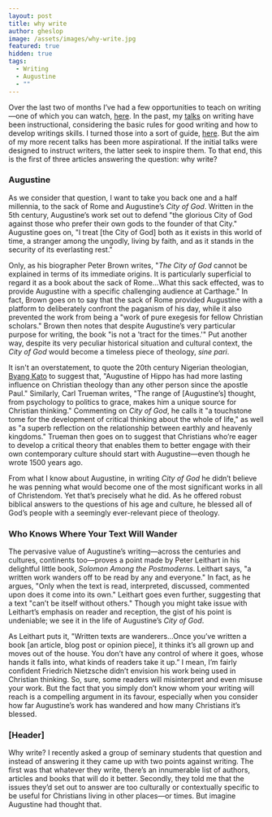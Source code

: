 ```yaml
---
layout: post
title: why write
author: gheslop
image: /assets/images/why-write.jpg
featured: true
hidden: true
tags:
  - Writing
  - Augustine
  - ""
---
```

Over the last two of months I’ve had a few opportunities to teach on writing—one of which you can watch, [here](https://www.youtube.com/watch?v=PrR1SltXx6M&t=4784s). In the past, my [talks](https://www.youtube.com/watch?v=8jkizeLP9I8&t=439s) on writing have been instructional, considering the basic rules for good writing and how to develop writings skills. I turned those into a sort of guide, [here](https://rekindle.co.za/content/2023-11-02-a-guide-to-writing-for-those-who-cant-write-good). But the aim of my more recent talks has been more aspirational. If the initial talks were designed to instruct writers, the latter seek to inspire them. To that end, this is the first of three articles answering the question: why write?

### Augustine

As we consider that question, I want to take you back one and a half millennia, to the sack of Rome and Augustine’s *City of God*. Written in the 5th century, Augustine’s work set out to defend "the glorious City of God against those who prefer their own gods to the founder of that City." Augustine goes on, "I treat \[the City of God] both as it exists in this world of time, a stranger among the ungodly, living by faith, and as it stands in the security of its everlasting rest."

Only, as his biographer Peter Brown writes, "*The City of God* cannot be explained in terms of its immediate origins. It is particularly superficial to regard it as a book about the sack of Rome…What this sack effected, was to provide Augustine with a specific challenging audience at Carthage." In fact, Brown goes on to say that the sack of Rome provided Augustine with a platform to deliberately confront the paganism of his day, while it also prevented the work from being a "work of pure exegesis for fellow Christian scholars." Brown then notes that despite Augustine’s very particular purpose for writing, the book "is not a 'tract for the times.'" Put another way, despite its very peculiar historical situation and cultural context, the *City of God* would become a timeless piece of theology, *sine pari*. 

It isn't an overstatement, to quote the 20th century Nigerian theologian, [Byang Kato](https://africa.thegospelcoalition.org/article/can-we-be-christian-african-the-legacy-of-byang-kato/) to suggest that, "Augustine of Hippo has had more lasting influence on Christian theology than any other person since the apostle Paul." Similarly, Carl Trueman writes, "The range of \[Augustine’s] thought, from psychology to politics to grace, makes him a unique source for Christian thinking." Commenting on *City of God*, he calls it "a touchstone tome for the development of critical thinking about the whole of life," as well as "a superb reflection on the relationship between earthly and heavenly kingdoms." Trueman then goes on to suggest that Christians who’re eager to develop a critical theory that enables them to better engage with their own contemporary culture should start with Augustine—even though he wrote 1500 years ago.

From what I know about Augustine, in writing *City of God* he didn’t believe he was penning what would become one of the most significant works in all of Christendom. Yet that’s precisely what he did. As he offered robust biblical answers to the questions of his age and culture, he blessed all of God’s people with a seemingly ever-relevant piece of theology.

### Who Knows Where Your Text Will Wander

The pervasive value of Augustine’s writing—across the centuries and cultures, continents too—proves a point made by Peter Leithart in his delightful little book, *Solomon Among the Postmoderns*. Leithart says, "a written work wanders off to be read by any and everyone." In fact, as he argues, "Only when the text is read, interpreted, discussed, commented upon does it come into its own." Leithart goes even further, suggesting that a text "can’t be itself without others." Though you might take issue with Leithart’s emphasis on reader and reception, the gist of his point is undeniable; we see it in the life of Augustine’s *City of God*.

As Leithart puts it, "Written texts are wanderers…Once you’ve written a book \[an article, blog post or opinion piece], it thinks it’s all grown up and moves out of the house. You don’t have any control of where it goes, whose hands it falls into, what kinds of readers take it up.” I mean, I’m fairly confident Friedrich Nietzsche didn’t envision his work being used in Christian thinking. So, sure, some readers will misinterpret and even misuse your work. But the fact that you simply don’t know whom your writing will reach is a compelling argument in its favour, especially when you consider how far Augustine’s work has wandered and how many Christians it’s blessed.

### \[Header]

Why write? I recently asked a group of seminary students that question and instead of answering it they came up with two points against writing. The first was that whatever they write, there’s an innumerable list of authors, articles and books that will do it better. Secondly, they told me that the issues they’d set out to answer are too culturally or contextually specific to be useful for Christians living in other places—or times. But imagine Augustine had thought that.